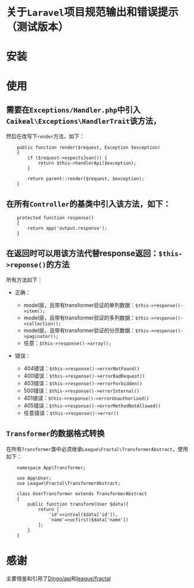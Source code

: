# 关于`Laravel`项目规范输出和错误提示（测试版本）
# 安装

# 使用
## 需要在`Exceptions/Handler.php`中引入`Caikeal\Exceptions\HandlerTrait`该方法，
然后在改写下`render`方法，如下：
```
    public function render($request, Exception $exception)
    {
        if ($request->expectsJson()) {
            return $this->handlerApi($exception);
        }

        return parent::render($request, $exception);
    }
```
## 在所有`Controller`的基类中引入该方法，如下：
```
    protected function response()
    {
        return app('output.response');
    }
```

## 在返回时可以用该方法代替response返回：`$this->reponse()`的方法

所有方法如下：
+ 正确：
    - model层，且带有transformer验证的单列数据：`$this->response()->item();`
    - model层，且带有transformer验证的多列数据：`$this->response()->collection();`
    - model层，且带有transformer验证的分页数据：`$this->response()->paginator();`
    - 任意：`$this->response()->array();`

+ 错误：
    - 404错误：`$this->response()->errorNotFound()`
    - 400错误：`$this->response()->errorBadRequest()`
    - 403错误：`$this->response()->errorForbidden()`
    - 500错误：`$this->response()->errorInternal()`
    - 401错误：`$this->response()->errorUnauthorized()`
    - 405错误：`$this->response()->errorMethodNotAllowed()`
    - 任意错误：`$this->response()->error()`
 
## `Transformer`的数据格式转换
在所有`Transformer`类中必须继承`League\Fractal\TransformerAbstract`，使用如下：
```
    namespace App\Transformer;
    
    use App\User;
    use League\Fractal\TransformerAbstract;
    
    class UserTransformer extends TransformerAbstract
    {
        public function transform(User $data){
            return [
                'id'=>intval($data['id']),
                'name'=>ucfirst($data['name'])
            ];
        }
    }
```

# 感谢
主要借鉴和引用了[Dingo/api](https://github.com/dingo/api.git)和[league/fractal](https://github.com/thephpleague/fractal.git)
